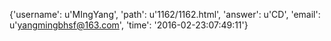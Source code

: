 {'username': u'MIngYang', 'path': u'1162/1162.html', 'answer': u'CD', 'email': u'yangmingbhsf@163.com', 'time': '2016-02-23:07:49:11'}